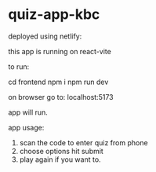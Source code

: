 # quiz-app-kbc

deployed using netlify:


this app is running on react-vite

to run:

cd frontend
npm i
npm run dev

on browser go to:
localhost:5173

app will run.

app usage:

1. scan the code to enter quiz from phone
2. choose options hit submit 
3. play again if you want to.

